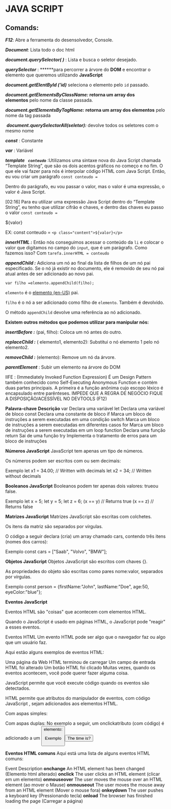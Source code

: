 # JAVA SCRIPT

## Comands:

***F12***: Abre a ferramenta do desensolvedor, Console.

***Document***: Lista todo o doc html

***document.querySelector( )*** : Lista e busca o seletor desejado.

***querySelector*** : ******para percorrer a árvore do **DOM** e encontrar o elemento que queremos utilizando **JavaScript**

 ***document.getElentById ('id)*** seleciona o elemento pelo `id` passado.

 ***document.getElementsByClassName:* retorna um array dos elementos** pelo nome da classe passada.

***document.getElementsByTagName:*** **retorna um array dos elementos** pelo nome da tag passada

 ***document.querySelectorAll(seletor):*** devolve todos os seletores com o mesmo nome

***const*** : Constante

***var*** : Variável

***template ` conteudo`*** :Utilizamos uma sintaxe nova do Java Script chamada “Template String”, que são os dois acentos gráficos no começo e no fim. O que ele vai fazer para nós é interpolar código HTML com Java Script. Então, eu vou criar um parágrafo `const conteudo =`

Dentro do parágrafo, eu vou passar o valor, mas o valor é uma expressão, o valor é Java Script.

[02:16] Para eu utilizar uma expressão Java Script dentro do “Template String”, eu tenho que utilizar cifrão e chaves, e dentro das chaves eu passo o valor `const conteudo =`

${valor} 

EX: const conteudo = `<p class="content">${valor}</p>`

***innerHTML :*** Então nós conseguimos acessar o conteúdo da `li` e colocar o valor que digitamos no campo do `input`, que é um parágrafo. Como fazemos isso? Com `tarefa.innerHTML = conteudo`

***appendChild :*** Adiciona um nó ao final da lista de filhos de um nó pai especificado. Se o nó já existir no documento, ele é removido de seu nó pai atual antes de ser adicionado ao novo pai.

```
var filho =elemento.appendChild(filho);
```

`elemento` é o [elemento (en-US)](https://developer.mozilla.org/en-US/docs/Web/API/Element) pai.

`filho` é o nó a ser adicionado como filho de `elemento`. Também é devolvido.

 O método `appendChild` devolve uma referência ao nó adicionado.

**Existem outros métodos que podemos utilizar para manipular nós:**

***insertBefore :*** (pai, filho): Coloca um nó antes do outro.

***replaceChild :*** ( elemento1, elemento2): Substitui o nó elemento 1 pelo nó elemento2.

***removeChild :*** (elemento): Remove um nó da árvore.

***parentElement*** : Subir um elemento na árvore do DOM

IIFE : (Immediately Invoked Function Expression) É um Design Pattern também conhecido como Self-Executing Anonymous Function e contém duas partes principais. A primeira é a função anônima cujo escopo léxico é encapsulado entre parênteses. IMPEDE QUE A REGRA DE NEGÓCIO FIQUE A DISPOSIÇÃO/ACESSÍVEL NO DEVTOOLS (F12)



**Palavra-chave**	  **Descrição**
var	                    Declara uma variável
let	                    Declara uma variável de bloco
const	                Declara uma constante de bloco
if	                    Marca um bloco de instruções a serem executadas em uma condição
switch	                Marca um bloco de instruções a serem executadas em diferentes casos
for	                    Marca um bloco de instruções a serem executadas em um loop
function	            Declara uma função
return	                Sai de uma função
try	                    Implementa o tratamento de erros para um bloco de instruções


**Números JavaScript**
JavaScript tem apenas um tipo de números.

Os números podem ser escritos com ou sem decimais:

Exemplo
let x1 = 34.00;     // Written with decimals
let x2 = 34;        // Written without decimals

**Booleanos JavaScript**
Booleanos podem ter apenas dois valores: trueou false.

Exemplo
let x = 5;
let y = 5;
let z = 6;
(x == y)       // Returns true
(x == z)       // Returns false

**Matrizes JavaScript**
Matrizes JavaScript são escritas com colchetes.

Os itens da matriz são separados por vírgulas.

O código a seguir declara (cria) um array chamado cars, contendo três itens (nomes dos carros):

Exemplo
const cars = ["Saab", "Volvo", "BMW"];

**Objetos JavaScript**
Objetos JavaScript são escritos com chaves {}.

As propriedades do objeto são escritas como pares nome:valor, separados por vírgulas.

Exemplo
const person = {firstName:"John", lastName:"Doe", age:50, eyeColor:"blue"};

**Eventos JavaScript**

Eventos HTML são "coisas" que acontecem com elementos HTML.

Quando o JavaScript é usado em páginas HTML, o JavaScript pode "reagir" a esses eventos.

Eventos HTML
Um evento HTML pode ser algo que o navegador faz ou algo que um usuário faz.

Aqui estão alguns exemplos de eventos HTML:

Uma página da Web HTML terminou de carregar
Um campo de entrada HTML foi alterado
Um botão HTML foi clicado
Muitas vezes, quando os eventos acontecem, você pode querer fazer alguma coisa.

JavaScript permite que você execute código quando os eventos são detectados.

HTML permite que atributos do manipulador de eventos, com código JavaScript , sejam adicionados aos elementos HTML.

Com aspas simples:

<element event='some JavaScript'>
Com aspas duplas:

<element event="some JavaScript">
No exemplo a seguir, um onclickatributo (com código) é adicionado a um <button>elemento:

Exemplo
<button onclick="document.getElementById('demo').innerHTML = Date()">The time is?</button>

**Eventos HTML comuns**
Aqui está uma lista de alguns eventos HTML comuns:

Event	                       Description
**onchange**	                   An HTML element has been changed                 (Elemento html alterado)
**onclick**	                       The user clicks an HTML element                  (clicar em um elemento)
**onmouseover**	                   The user moves the mouse over an HTML element    (ao mover o Mause)
**onmouseout**	                   The user moves the mouse away from an HTML element (Mover o mouse fora)
**onkeydown**	                   The user pushes a keyboard key                     (Pressionando tecla)
**onload**	                       The browser has finished loading the page          (Carregar a página)

